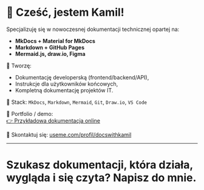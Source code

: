 # 👋 Cześć, jestem Kamil!

Specjalizuję się w nowoczesnej dokumentacji technicznej opartej na:
- **MkDocs + Material for MkDocs**
- **Markdown + GitHub Pages**
- **Mermaid.js, draw.io, Figma**

📌 Tworzę:
- Dokumentację developerską (frontend/backend/API),
- Instrukcje dla użytkowników końcowych,
- Kompletną dokumentację projektów IT.

🔧 Stack:
`MkDocs`, `Markdown`, `Mermaid`, `Git`, `Draw.io`, `VS Code`

🔗 Portfolio / demo:  
[👉 Przykładowa dokumentacja online](https://docswithkamil.github.io/demo-docs/)

💬 Skontaktuj się: [useme.com/profil/docswithkamil](https://www.useme.com/...)

---

# Szukasz dokumentacji, która działa, wygląda i się czyta? Napisz do mnie.

